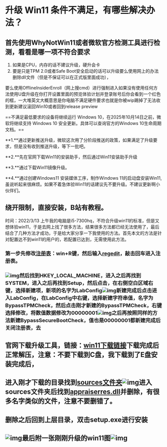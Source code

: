 # 升级 Win11 条件不满足，有哪些解决办法？

## 首先使用WhyNotWin11或者微软官方检测工具进行检测，看看是哪一项不符合要求

1. 如果是CPU，内存的话不建议升级，硬升会卡
2. 要是只是TPM 2.0或者Safe Boot安全启动的话可以升级要么使用网上的办法删除dll文件（但是不保证可以在正式版里面成功），

​	要么使用OfflineInsiderEnroll（网上搜cmd）进行强制进入如果没有使用任何方法使用U盘升级在你打开设置里面的预览体验计划并登录账号后你会看到一个红色的框，一大堆英文大概意思是你电脑不满足硬件要求也就是你被wip踢掉了无法收到更新建议滚回Win10或者回到release preview



==不满足最低要求的设备将继续运行 Windows 10，在2025年10月14日之前，微软将继续支持 Windows 10 安全更新。具体可以查询官方的Windows 10生命周期文档。==

**1.**通过更新推送升级，微软这次用了分阶段推送的政策，如果满足了升级要求，但是没有收到推送升级，等下一批吧。

**2.**先在官网下载Win11的安装助手，然后通过Win11安装助手升级

**3.**通过下载Win11镜像升级。

**4.**通过创建Windows11 安装媒体工序，制作Windows 11的启动盘安装Win11,虽说听起来很麻烦。如果不着急体验Win11的话建议先不要升级。不建议更新啊小伙伴们。





## 绕开限制，直接安装，B站有教程。

时间：2022/3/13 上午我的电脑是i5-7300hq，不符合升级win11的标准，但是又想体验win11，于是去网上找了很多方法，结果很多方法都已经无法使用了，最后结合了几种方法才成功，于是给大家分享一下我使用的方法。首先本文的方法是针对配置达不到win11的用户的，若配置已达到，无需使用此方法。

### 第一步先修改[注册表](https://www.zhihu.com/search?q=注册表&search_source=Entity&hybrid_search_source=Entity&hybrid_search_extra={"sourceType"%3A"answer"%2C"sourceId"%3A2387053491})：win+R键，然后输入[regedit](https://www.zhihu.com/search?q=regedit&search_source=Entity&hybrid_search_source=Entity&hybrid_search_extra={"sourceType"%3A"answer"%2C"sourceId"%3A2387053491})，敲击回车进入注册表。

### ![img](https://picx.zhimg.com/80/v2-f247df0bcda3c2537d3c2e917a161783_720w.webp?source=1940ef5c)然后找到HKEY_LOCAL_MACHINE，进入之后再找到SYSTEM，进入之后再找到Setup，然后点击，在右侧空白区域右键，选择新建项，新项的名字为LabConfig![img](https://picx.zhimg.com/80/v2-282621c3e3d8a57f3bacd5969a2853ff_720w.webp?source=1940ef5c)新建完成后点击进入LabConfig，在LabConfig中右键，选择新建字符串值，名字为BypassTPMCheck，然后点击刚才新建的BypassTPMCheck，右键选择修改，将数值数据修改为00000001![img](https://pic1.zhimg.com/80/v2-e00c9cfdb0af046b6a01de931e75f32b_720w.webp?source=1940ef5c)之后再按照同样的方法新建BypassSecureBootCheck，值也是00000001都新建完成后关闭注册表，去

## 官网下载升级工具，链接：[win11下载链接](https://link.zhihu.com/?target=https%3A//software-download.microsoft.com/download/pr/888969d5-f34g-4e03-ac9d-1f9786c69161/MediaCreationToolW11.exe)下载完成后正常解压，注意：不要下载到C盘，我下载到了E盘安装完成后，

## 进入刚才下载的目录找到[sources文件夹](https://www.zhihu.com/search?q=sources文件夹&search_source=Entity&hybrid_search_source=Entity&hybrid_search_extra={"sourceType"%3A"answer"%2C"sourceId"%3A2387053491})![img](https://pica.zhimg.com/80/v2-5e9192db07ac445cde39742605dd5876_720w.webp?source=1940ef5c)进入sources文件夹后找到[appraiserres.dll](https://www.zhihu.com/search?q=appraiserres.dll&search_source=Entity&hybrid_search_source=Entity&hybrid_search_extra={"sourceType"%3A"answer"%2C"sourceId"%3A2387053491})并删除，有很多名字类似的文件，注意不要删错了。

## 删除之后回到上层目录，双击setup.exe进行安装

## ![img](https://pica.zhimg.com/80/v2-611749a1a324e6656617929bf3b91595_720w.webp?source=1940ef5c)最后附一张刚刚升级的win11图![img](https://picx.zhimg.com/80/v2-d08f626c4fda4febc0f02c053d7a516b_720w.webp?source=1940ef5c)